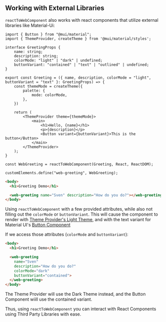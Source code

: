 ## Working with External Libraries

`reactToWebComponent` also works with react components that utilize external libraries like Material-Ui:

```tsx
import { Button } from "@mui/material";
import { ThemeProvider, createTheme } from '@mui/material/styles';

interface GreetingProps {
    name: string;
    description: string;
    colorMode: "light" | "dark" | undefined;
    buttonVariant: "contained" | "text" | "outlined" | undefined;
}

export const Greeting = ({ name, description, colorMode = "light", buttonVariant = "text" }: GreetingProps) => {
    const themeMode = createTheme({
        palette: {
            mode: colorMode,
        },
    })

    return (
        <ThemeProvider theme={themeMode}>
            <main>
                <h1>Hello, {name}</h1>
                <p>{description}</p>
                <Button variant={buttonVariant}>This is the button</Button>
            </main>
        </ThemeProvider>
    );
}

const WebGreeting = reactToWebComponent(Greeting, React, ReactDOM);

customElements.define("web-greeting", WebGreeting);
```

```html
<body>
  <h1>Greeting Demo</h1>

  <web-greeting name="Sven" description="How do you do?"></web-greeting>
</body>
```

Using `reactToWebComponent` with a few provided attributes, while also not filling out the `colorMode` or `buttonVariant`. This will cause the component to render with [Theme Provider's Light Theme](https://mui.com/material-ui/customization/dark-mode/), and with the text variant for Material UI's [Button Component](https://mui.com/material-ui/react-button/)

If we access those attributes (`colorMode` and `buttonVariant`):

```html
<body>
  <h1>Greeting Demo</h1>

  <web-greeting 
    name="Sven" 
    description="How do you do?" 
    colorMode="dark" 
    buttonVariant="contained">
  </web-greeting>
</body>
```

The Theme Provider will use the Dark Theme instead, and the Button Component wiill use the contained variant.

Thus, using `reactToWebComponent` you can interact with React Components using Third Party Libraries with ease.